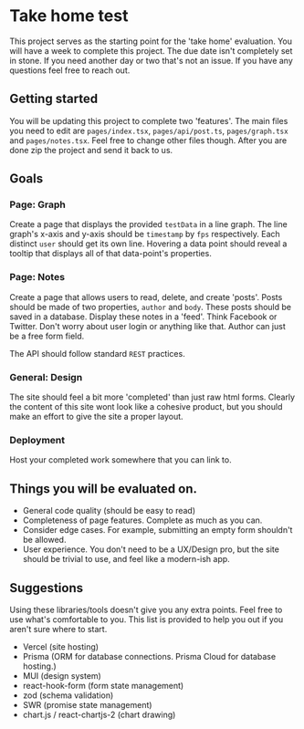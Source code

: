 # Take home test
This project serves as the starting point for the 'take home' evaluation. You will have a week to complete this project. The due date isn't completely set in stone. If you need another day or two that's not an issue. If you have any questions feel free to reach out.

## Getting started
You will be updating this project to complete two 'features'. The main files you need to edit are `pages/index.tsx`, `pages/api/post.ts`, `pages/graph.tsx` and `pages/notes.tsx`. Feel free to change other files though. After you are done zip the project and send it back to us.
## Goals
### Page: Graph
Create a page that displays the provided `testData` in a line graph. The line graph's x-axis and y-axis should be `timestamp` by `fps` respectively. Each distinct `user` should get its own line. Hovering a data point should reveal a tooltip that displays all of that data-point's properties.

### Page: Notes
Create a page that allows users to read, delete, and create 'posts'. Posts should be made of two properties, `author` and `body`. These posts should be saved in a database. Display these notes in a 'feed'. Think Facebook or Twitter. Don't worry about user login or anything like that. Author can just be a free form field.

The API should follow standard `REST` practices.

### General: Design
The site should feel a bit more 'completed' than just raw html forms. Clearly the content of this site wont look like a cohesive product, but you should make an effort to give the site a proper layout.
### Deployment
Host your completed work somewhere that you can link to.

## Things you will be evaluated on.

- General code quality (should be easy to read)
- Completeness of page features. Complete as much as you can.
- Consider edge cases. For example, submitting an empty form shouldn't be allowed.
- User experience. You don't need to be a UX/Design pro, but the site should be trivial to use, and feel like a modern-ish app.

## Suggestions

Using these libraries/tools doesn't give you any extra points. Feel free to use what's comfortable to you. This list is provided to help you out if you aren't sure where to start.
- Vercel (site hosting)
- Prisma (ORM for database connections. Prisma Cloud for database hosting.)
- MUI (design system)
- react-hook-form (form state management)
- zod (schema validation)
- SWR (promise state management)
- chart.js / react-chartjs-2 (chart drawing)
